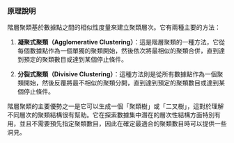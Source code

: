 ### 原理說明

階層聚類基於數據點之間的相似性度量來建立聚類層次。它有兩種主要的方法：

1. **凝聚式聚類（Agglomerative Clustering）**：這是階層聚類的一種方法，它從每個數據點作為一個單獨的聚類開始，然後依次將最相似的聚類合併，直到達到預定的聚類數目或達到某個停止條件。

2. **分裂式聚類（Divisive Clustering）**：這種方法則是從所有數據點作為一個聚類開始，然後反覆將最不相似的聚類分開，直到達到預定的聚類數目或達到某個停止條件。

階層聚類的主要優勢之一是它可以生成一個「聚類樹」或「二叉樹」，這對於理解不同層次的聚類結構很有幫助。它在探索數據集中潛在的層次性結構方面特別有用，並且不需要預先指定聚類數目，因此在確定最適合的聚類數目時可以提供一些洞見。
